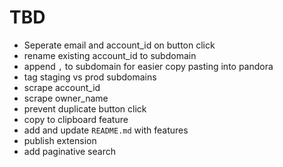 # TBD

- Seperate email and account_id on button click
- rename existing account_id to subdomain
- append `,` to subdomain for easier copy pasting into pandora
- tag staging vs prod subdomains
- scrape account_id
- scrape owner_name
- prevent duplicate button click
- copy to clipboard feature
- add and update `README.md` with features
- publish extension
- add paginative search
